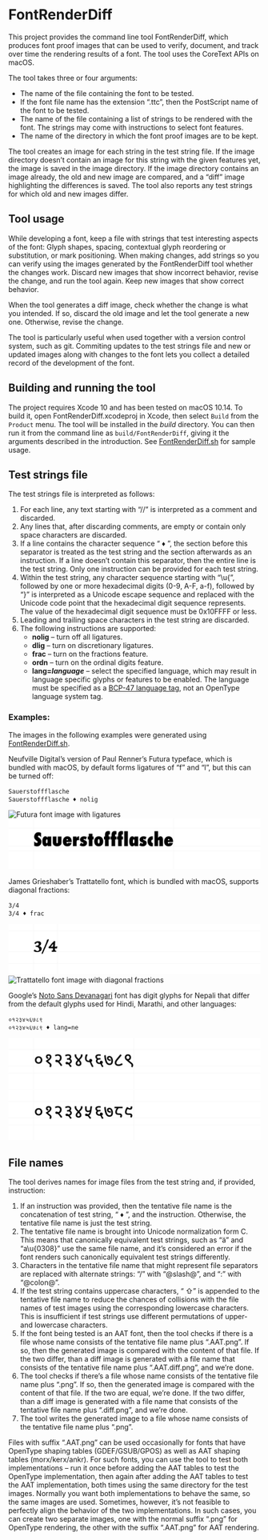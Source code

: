 # FontRenderDiff

This project provides the command line tool FontRenderDiff, which produces font proof images that can be used to verify, document, and track over time the rendering results of a font. The tool uses the CoreText APIs on macOS.

The tool takes three or four arguments:

- The name of the file containing the font to be tested.
- If the font file name has the extension “.ttc”, then the PostScript name of the font to be tested.
- The name of the file containing a list of strings to be rendered with the font. The strings may come with instructions to select font features.
- The name of the directory in which the font proof images are to be kept.

The tool creates an image for each string in the test string file. If the image directory doesn’t contain an image for this string with the given features yet, the image is saved in the image directory. If the image directory contains an image already, the old and new image are compared, and a “diff” image highlighting the differences is saved. The tool also reports any test strings for which old and new images differ.

## Tool usage

While developing a font, keep a file with strings that test interesting aspects of the font: Glyph shapes, spacing, contextual glyph reordering or substitution, or mark positioning. When making changes, add strings so you can verify using the images generated by the FontRenderDiff tool whether the changes work. Discard new images that show incorrect behavior, revise the change, and run the tool again. Keep new images that show correct behavior.

When the tool generates a diff image, check whether the change is what you intended. If so, discard the old image and let the tool generate a new one. Otherwise, revise the change.

The tool is particularly useful when used together with a version control system, such as git. Commiting updates to the test strings file and new or updated images along with changes to the font lets you collect a detailed record of the development of the font.

## Building and running the tool

The project requires Xcode 10 and has been tested on macOS 10.14. To build it, open FontRenderDiff.xcodeproj in Xcode, then select `Build` from the `Product` menu. The tool will be installed in the *build* directory. You can then run it from the command line as `build/FontRenderDiff`, giving it the arguments described in the introduction. See [FontRenderDiff.sh](Examples/FontRenderDiff.sh) for sample usage.

## Test strings file

The test strings file is interpreted as follows:

1. For each line, any text starting with “//” is interpreted as a comment and discarded.
2. Any lines that, after discarding comments, are empty or contain only space characters are discarded.
3. If a line contains the character sequence “ ♦ ”, the section before this separator is treated as the test string and the section afterwards as an instruction. If a line doesn’t contain this separator, then the entire line is the test string. Only one instruction can be provided for each test string.
4. Within the test string, any character sequence starting with “\u{”, followed by one or more hexadecimal digits (0-9, A-F, a-f), followed by “}” is interpreted as a Unicode escape sequence and replaced with the Unicode code point that the hexadecimal digit sequence represents. The value of the hexadecimal digit sequence must be 0x10FFFF or less.
5. Leading and trailing space characters in the test string are discarded.
6. The following instructions are supported:
	- **nolig** – turn off all ligatures.
	- **dlig** – turn on discretionary ligatures.
	- **frac** – turn on the fractions feature.
	- **ordn** – turn on the ordinal digits feature.
	- **lang=_language_** – select the specified language, which may result in language specific glyphs or features to be enabled. The language must be specified as a [BCP-47 language tag](https://en.wikipedia.org/wiki/IETF_language_tag), not an OpenType language system tag.

### Examples:

The images in the following examples were generated using [FontRenderDiff.sh](Examples/FontRenderDiff.sh).

Neufville Digital’s version of Paul Renner’s Futura typeface, which is bundled with macOS, by default forms ligatures of “f” and “l”, but this can be turned off:

    Sauerstoffflasche
    Sauerstoffflasche ♦ nolig

![Futura font image with ligatures](Examples/FuturaImages/Sauerstoffflasche%20⇧.png)
![Futura font image without ligatures](Examples/FuturaImages/Sauerstoffflasche%20♦%20nolig%20⇧.png)

James Grieshaber’s Trattatello font, which is bundled with macOS, supports diagonal fractions:

    3/4
    3/4 ♦ frac
    
![Trattatello font image without diagonal fractions](Examples/TrattatelloImages/3@slash@4.png)
![Trattatello font image with diagonal fractions](Examples/TrattatelloImages/3@slash@4%20♦%20frac.png)

Google’s [Noto Sans Devanagari](http://www.google.com/get/noto/) font has digit glyphs for Nepali that differ from the default glyphs used for Hindi, Marathi, and other languages:

    ०१२३४५६७८९
    ०१२३४५६७८९ ♦ lang=ne

![Noto Sans Devanagari font image with default digit glyphs](Examples/NotoSansDevanagariImages/०१२३४५६७८९.png)
![Noto Sans Devanagari font image with Nepali digit glyphs](Examples/NotoSansDevanagariImages/०१२३४५६७८९%20♦%20lang=ne.png)

## File names

The tool derives names for image files from the test string and, if provided, instruction:

1. If an instruction was provided, then the tentative file name is the concatenation of test string, “ ♦ ”, and the instruction. Otherwise, the tentative file name is just the test string.
2.  The tentative file name is brought into Unicode normalization form C. This means that canonically equivalent test strings, such as “ä” and “a\u{0308}” use the same file name, and it’s considered an error if the font renders such canonically equivalent test strings differently.
3. Characters in the tentative file name that might represent file separators are replaced with alternate strings: “/” with “@slash@”, and “:” with “@colon@”.
4. If the test string contains uppercase characters, “ ⇧” is appended to the tentative file name to reduce the chances of collisions with the file names of test images using the corresponding lowercase characters. This is insufficient if test strings use different permutations of upper- and lowercase characters.
5. If the font being tested is an AAT font, then the tool checks if there is a file whose name consists of the tentative file name plus “.AAT.png”. If so, then the generated image is compared with the content of that file. If the two differ, than a diff image is generated with a file name that consists of the tentative file name plus “.AAT.diff.png”, and we’re done.
6. The tool checks if there’s a file whose name consists of the tentative file name plus “.png”. If so, then the generated image is compared with the content of that file. If the two are equal, we’re done. If the two differ, than a diff image is generated with a file name that consists of the tentative file name plus “.diff.png”, and we’re done.
7. The tool writes the generated image to a file whose name consists of the tentative file name plus “.png”.

Files with suffix “.AAT.png” can be used occasionally for fonts that have OpenType shaping tables (GDEF/GSUB/GPOS) as well as AAT shaping tables (morx/kerx/ankr). For such fonts, you can use the tool to test both implementations – run it once before adding the AAT tables to test the OpenType implementation, then again after adding the AAT tables to test the AAT implementation, both times using the same directory for the test images. Normally you want both implementations to behave the same, so the same images are used. Sometimes, however, it’s not feasible to perfectly align the behavior of the two implementations. In such cases, you can create two separate images, one with the normal suffix “.png” for OpenType rendering, the other with the suffix “.AAT.png” for AAT rendering.
